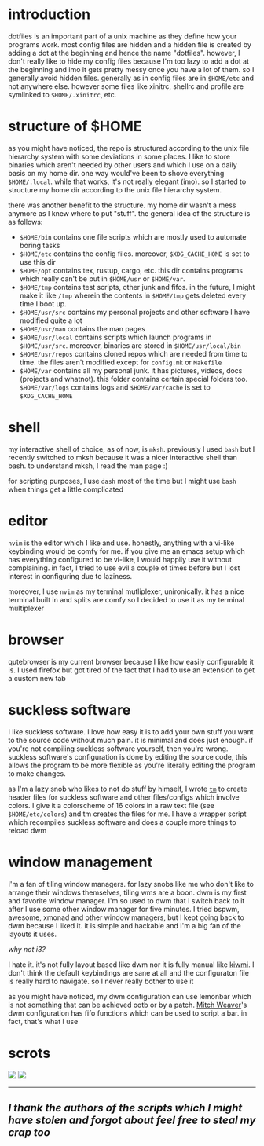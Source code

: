 # introduction
dotfiles is an important part of a unix machine as they define how your programs
work. most config files are hidden and a hidden file is created by adding a dot
at the beginning and hence the name "dotfiles". however, I don't really like to
hide my config files because I'm too lazy to add a dot at the beginning and imo
it gets pretty messy once you have a lot of them. so I generally avoid hidden files.
generally as in config files are in `$HOME/etc` and not anywhere else. however some
files like xinitrc, shellrc and profile are symlinked to `$HOME/.xinitrc`, etc.

# structure of $HOME
as you might have noticed, the repo is structured according to the unix file
hierarchy system with some deviations in some places. I like to store binaries
which aren't needed by other users and which I use on a daily basis on my home
dir. one way would've been to shove everything `$HOME/.local`. while that works,
it's not really elegant (imo). so I started to structure my home dir according
to the unix file hierarchy system.

there was another benefit to the structure. my home dir wasn't a mess anymore
as I knew where to put "stuff". the general idea of the structure is as follows:
- `$HOME/bin` contains one file scripts which are mostly used to automate boring
  tasks
- `$HOME/etc` contains the config files. moreover, `$XDG_CACHE_HOME` is set to
  use this dir
- `$HOME/opt` contains tex, rustup, cargo, etc. this dir contains programs which
  really can't be put in `$HOME/usr` or `$HOME/var`.
- `$HOME/tmp` contains test scripts, other junk and fifos. in the future, I
  might make it like `/tmp` wherein the contents in `$HOME/tmp` gets deleted
  every time I boot up.
- `$HOME/usr/src` contains my personal projects and other software I have
  modified quite a lot
- `$HOME/usr/man` contains the man pages
- `$HOME/usr/local` contains scripts which launch programs in `$HOME/usr/src`.
  moreover, binaries are stored in `$HOME/usr/local/bin`
- `$HOME/usr/repos` contains cloned repos which are needed from time to time.
  the files aren't modified except for `config.mk` or `Makefile`
- `$HOME/var` contains all my personal junk. it has pictures, videos, docs
  (projects and whatnot). this folder contains certain special folders too.
  `$HOME/var/logs` contains logs and `$HOME/var/cache` is set to
  `$XDG_CACHE_HOME`

# shell
my interactive shell of choice, as of now, is `mksh`. previously I used `bash`
but I recently switched to mksh because it was a nicer interactive shell than
bash. to understand mksh, I read the man page :)

for scripting purposes, I use `dash` most of the time but I might use `bash`
when things get a little complicated

# editor
`nvim` is the editor which I like and use. honestly, anything with a vi-like
keybinding would be comfy for me. if you give me an emacs setup which has
everything configured to be vi-like, I would happily use it without complaining.
in fact, I tried to use evil a couple of times before but I lost interest in
configuring due to laziness.

moreover, I use `nvim` as my terminal mutliplexer, unironically. it has a nice
terminal built in and splits are comfy so I decided to use it as my terminal
multiplexer

# browser
qutebrowser is my current browser because I like how easily configurable it is.
I used firefox but got tired of the fact that I had to use an extension to get a
custom new tab

# suckless software
I like suckless software. I love how easy it is to add your own stuff you want
to the source code without much pain. it is minimal and does just enough. if
you're not compiling suckless software yourself, then you're wrong. suckless
software's configuration is done by editing the source code, this allows the
program to be more flexible as you're literally editing the program to make
changes.

as I'm a lazy snob who likes to not do stuff by himself, I wrote
[`tm`](https://github.com/Th3-Hum4n/tm) to create header files for suckless
software and other files/configs which involve colors. I give it a colorscheme
of 16 colors in a raw text file (see `$HOME/etc/colors`) and tm creates the
files for me. I have a wrapper script which recompiles suckless software and
does a couple more things to reload dwm

# window management
I'm a fan of tiling window managers. for lazy snobs like me who don't like to
arrange their windows themselves, tiling wms are a boon. dwm is my first and
favorite window manager. I'm so used to dwm that I switch back to it after I use
some other window manager for five minutes. I tried bspwm, awesome, xmonad and
other window managers, but I kept going back to dwm because I liked it. it is
simple and hackable and I'm a big fan of the layouts it uses.

*why not i3?*

I hate it. it's not fully layout based like dwm nor it is fully manual like
[kiwmi](https://github.com/buffet/kiwmi). I don't think the default keybindings
are sane at all and the configuraton file is really hard to navigate. so I never
really bother to use it

as you might have noticed, my dwm configuration can use lemonbar which is not
something that can be achieved ootb or by a patch. [Mitch
Weaver](https://github.com/MitchWeaver)'s dwm configuration has fifo functions
which can be used to script a bar. in fact, that's what I use

# scrots
![](https://github.com/Th3-Hum4n/home/blob/master/var/pictures/scrots/viking_with_solid_bg.png)
![](https://github.com/Th3-Hum4n/home/blob/master/var/pictures/scrots/Tue_Oct_30-20:23.png)

---
*I thank the authors of the scripts which I might have stolen and forgot about*
*feel free to steal my crap too*
---
